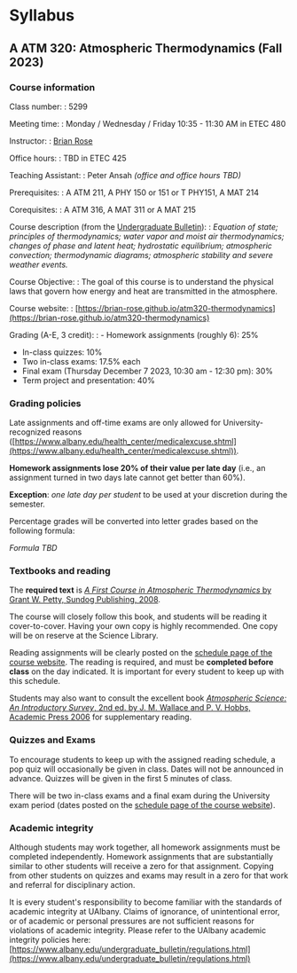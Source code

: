 # Syllabus

## A ATM 320: Atmospheric Thermodynamics (Fall 2023)

### Course information

Class number:
: 5299

Meeting time:
: Monday / Wednesday / Friday 10:35 - 11:30 AM in ETEC 480

Instructor:
: [Brian Rose](https://www.atmos.albany.edu/facstaff/brose/) 

Office hours:
: TBD in ETEC 425

Teaching Assistant:
: Peter Ansah _(office and office hours TBD)_

Prerequisites:
: A ATM 211, A PHY 150 or 151 or T PHY151, A MAT 214

Corequisites:
: A ATM 316, A MAT 311 or A MAT 215

Course description (from the [Undergraduate Bulletin](https://www.albany.edu/undergraduate_bulletin/a_atm.html)):
: _Equation of state; principles of thermodynamics; water vapor and moist air thermodynamics; changes of phase and latent heat; hydrostatic equilibrium; atmospheric convection; thermodynamic diagrams; atmospheric stability and severe weather events._

Course Objective:
: The goal of this course is to understand the physical laws that govern how energy and heat are transmitted in the atmosphere.

Course website:
: [https://brian-rose.github.io/atm320-thermodynamics](https://brian-rose.github.io/atm320-thermodynamics)

Grading (A-E, 3 credit):
: - Homework assignments (roughly 6): 25%
  - In-class quizzes: 10%
  - Two in-class exams: 17.5% each
  - Final exam (Thursday December 7 2023, 10:30 am - 12:30 pm): 30%
  - Term project and presentation: 40%

### Grading policies

Late assignments and off-time exams are only allowed for University-recognized reasons ([https://www.albany.edu/health_center/medicalexcuse.shtml](https://www.albany.edu/health_center/medicalexcuse.shtml)). 

**Homework assignments lose 20% of their value per late day** (i.e., an assignment turned in two days late cannot get better than 60%).

**Exception**: _one late day per student_ to be used at your discretion during the semester.

Percentage grades will be converted into letter grades based on the following formula:

_Formula TBD_

### Textbooks and reading

The **required text** is [_A First Course in Atmospheric Thermodynamics_ by Grant W. Petty, Sundog Publishing, 2008](https://sundogpublishingstore.myshopify.com/products/a-first-course-in-atmospheric-thermodynamics-g-w-petty).

The course will closely follow this book, and students will be reading it cover-to-cover. Having your own copy is highly recommended. One copy will be on reserve at the Science Library.

Reading assignments will be clearly posted on the [schedule page of the course website](schedule). The reading is required, and must be **completed before class** on the day indicated. It is important for every student to keep up with this schedule.

Students may also want to consult the excellent book [_Atmospheric Science: An Introductory Survey_, 2nd ed. by J. M. Wallace and P. V. Hobbs, Academic Press 2006](https://shop.elsevier.com/books/atmospheric-science/wallace/978-0-12-732951-2) for supplementary reading.

### Quizzes and Exams

To encourage students to keep up with the assigned reading schedule, a pop quiz will occasionally be given in class. Dates will not be announced in advance. Quizzes will be given in the first 5 minutes of class.

There will be two in-class exams and a final exam during the University exam period (dates posted on the [schedule page of the course website](schedule)). 


### Academic integrity

Although students may work together, all homework assignments must be completed independently. Homework assignments that are substantially similar to other students will receive a zero for that assignment. Copying from other students on quizzes and exams may result in a zero for that work and referral for disciplinary action.

It is every student's responsibility to become familiar with the standards of academic integrity at UAlbany. Claims of ignorance, of unintentional error, or of academic or personal pressures are not sufficient reasons for violations of academic integrity. Please refer to the UAlbany academic integrity policies here: [https://www.albany.edu/undergraduate_bulletin/regulations.html](https://www.albany.edu/undergraduate_bulletin/regulations.html)